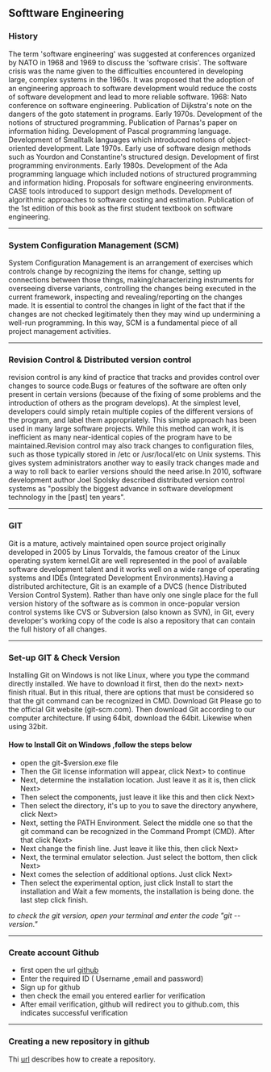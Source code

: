 ## Softtware Engineering
### History 
The term 'software engineering' was suggested at conferences organized by NATO in 1968 and 1969 to discuss the 'software crisis'. The software crisis was the name given to the difficulties encountered in developing large, complex systems in the 1960s. It was proposed that the adoption of an engineering approach to software development would reduce the costs of software development and lead to more reliable software.
1968: Nato conference on software engineering. Publication of Dijkstra's note on the dangers of the goto statement in programs.
Early 1970s. Development of the notions of structured programming. Publication of Parnas's paper on information hiding. Development of Pascal programming language. Development of Smalltalk languages which introduced notions of object-oriented development.
Late 1970s. Early use of software design methods such as Yourdon and Constantine's structured design. Development of first programming environments.
Early 1980s. Development of the Ada programming language which included notions of structured programming and information hiding. Proposals for software engineering environments. CASE tools introduced to support design methods. Development of algorithmic approaches to software costing and estimation. Publication of the 1st edition of this book as the first student textbook on software engineering.
___
### System Configuration Management (SCM) 
System Configuration Management is an arrangement of exercises which controls change by recognizing the items for change, setting up connections between those things, making/characterizing instruments for overseeing diverse variants, controlling the changes being executed in the current framework, inspecting and revealing/reporting on the changes made. It is essential to control the changes in light of the fact that if the changes are not checked legitimately then they may wind up undermining a well-run programming. In this way, SCM is a fundamental piece of all project management activities.
___
### Revision Control & Distributed version control
 revision control is any kind of practice that tracks and provides control over changes to source code.Bugs or features of the software are often only present in certain versions (because of the fixing of some problems and the introduction of others as the program develops). At the simplest level, developers could simply retain multiple copies of the different versions of the program, and label them appropriately. This simple approach has been used in many large software projects. While this method can work, it is inefficient as many near-identical copies of the program have to be maintained.Revision control may also track changes to configuration files, such as those typically stored in /etc or /usr/local/etc on Unix systems. This gives system administrators another way to easily track changes made and a way to roll back to earlier versions should the need arise.In 2010, software development author Joel Spolsky described distributed version control systems as "possibly the biggest advance in software development technology in the [past] ten years".
___
### GIT
 Git is a mature, actively maintained open source project originally developed in 2005 by Linus Torvalds, the famous creator of the Linux operating system kernel.Git are well represented in the pool of available software development talent and it works well on a wide range of operating systems and IDEs (Integrated Development Environments).Having a distributed architecture, Git is an example of a DVCS (hence Distributed Version Control System). Rather than have only one single place for the full version history of the software as is common in once-popular version control systems like CVS or Subversion (also known as SVN), in Git, every developer's working copy of the code is also a repository that can contain the full history of all changes.
___
### Set-up GIT & Check Version
Installing Git on Windows is not like Linux, where you type the command directly installed.
We have to download it first, then do the next> next> finish ritual.
But in this ritual, there are options that must be considered so that the git command can be recognized in CMD.
Download Git
Please go to the official Git website (git-scm.com). Then download Git according to our computer architecture. If using 64bit, download the 64bit. Likewise when using 32bit.

#### How to Install Git on Windows ,follow the steps below 
- open the git-$version.exe file
- Then the Git license information will appear, click Next> to continue
- Next, determine the installation location. Just leave it as it is, then click Next>
- Then select the components, just leave it like this and then click Next>
- Then select the directory, it's up to you to save the directory anywhere, click Next>
- Next, setting the PATH Environment. Select the middle one so that the git command can be recognized in the Command Prompt (CMD). After that click Next>
- Next change the finish line. Just leave it like this, then click Next>
- Next, the terminal emulator selection. Just select the bottom, then click Next>
- Next comes the selection of additional options. Just click Next>
- Then select the experimental option, just click Install to start the installation and Wait a few moments, the installation is being done. the last step click finish.

_to check the git version, open your terminal and enter the code "git --version."_
___
### Create account Github 
- first open the url [github](https://github.com/)
- Enter the required ID ( Username ,email and password)
- Sign up for github
- then check the email you entered earlier for verification
- After email verification, github will redirect you to github.com, this indicates successful verification
___
### Creating a new repository in github
Thi [url](https://docs.github.com/en/free-pro-team@latest/github/creating-cloning-and-archiving-repositories/creating-a-new-repository) describes how to create a repository.


